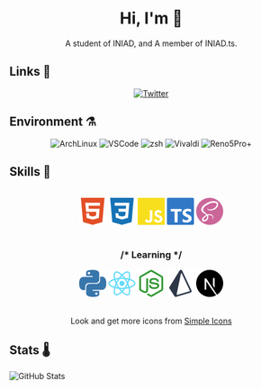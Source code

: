 <div align="center">
    <h1>Hi, I'm 🧶</h1>
    <p>A student of INIAD, and A member of INIAD.ts.</p>
</div>

## Links 🤝

<div align="center">
    <a target="_blank" href="https://twitter.com/mst_mkt_">
        <img alt="Twitter" src="https://img.shields.io/static/v1?style=for-the-badge&logo=twitter&label=Twitter&message=@mst_mkt_&color=blue"/>
    </a>
</div>

## Environment ⚗️

<div align="center">
    <img alt="ArchLinux" src="https://img.shields.io/static/v1?label=OS&message=ArchLinux&color=blue"/>
    <img alt="VSCode" src="https://img.shields.io/static/v1?label=Editor&message=VSCode&color=skyblue"/>
    <img alt="zsh" src="https://img.shields.io/static/v1?label=Shell&message=zsh&color=black"/>
    <img alt="Vivaldi" src="https://img.shields.io/static/v1?label=Browser&message=Vivaldi&color=red"/>
    <img alt="Reno5Pro+" src="https://img.shields.io/static/v1?label=Phone&message=Reno5ProPlus&color=magenta"/>
</div>

## Skills 🍹

<div align="center">
    <br>
    <img width="48px" alt="HTML5" src="./assets/html5.svg"/>
    <img width="48px" alt="CSS3" src="./assets/css3.svg"/>
    <img width="48px" alt="JavaScript" src="./assets/javascript.svg"/>
    <img width="48px" alt="JavaScript" src="./assets/typescript.svg"/>
    <img width="48px" alt="Sass" src="./assets/sass.svg"/>
    <br>
    <br>
    <h3>/* Learning */</h3>
    <img width="48px" alt="Node.js" src="./assets/python.svg"/>
    <img width="48px" alt="Vite" src="./assets/react.svg"/>
    <img width="48px" alt="Vue.js" src="./assets/nodejs.svg"/>
    <img width="48px" alt="Nuxt.js" src="./assets/prisma.svg"/>
    <img width="48px" alt="React" src="./assets/nextjs.svg"/>
    <br>
    <br>
    <p>Look and get more icons from <a href="https://simpleicons.org">Simple Icons</a></p>
</div>

## Stats 🌡️

![GitHub Stats](https://github-readme-stats.vercel.app/api?username=mst-mkt&count_private=true&show_icons=true&theme=graywhite)
